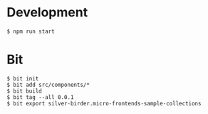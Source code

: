 # Development

```
$ npm run start
```

# Bit

```
$ bit init
$ bit add src/components/*
$ bit build
$ bit tag --all 0.0.1
$ bit export silver-birder.micro-frontends-sample-collections
```
